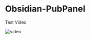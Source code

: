 # Obsidian-PubPanel
Test Video

![video](https://github.com/user-attachments/assets/b5cf6b9c-454e-441e-a80c-baf28af0b6c0)
